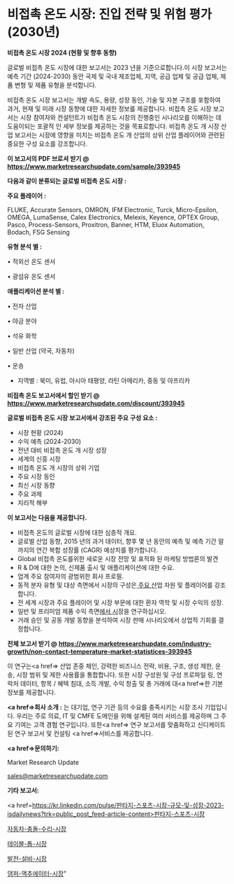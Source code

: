 # 비접촉 온도 시장: 진입 전략 및 위험 평가(2030년)

<strong>비접촉 온도 시장 2024 (현황 및 향후 동향)</strong>

글로벌 비접촉 온도 시장에 대한 보고서는 2023 년을 기준으로합니다.이 시장 보고서는 예측 기간 (2024-2030) 동안 국제 및 국내 제조업체, 지역, 공급 업체 및 공급 업체, 제품 변형 및 제품 유형을 분석합니다.

비접촉 온도 시장 보고서는 개발 속도, 용량, 성장 동인, 기술 및 자본 구조를 포함하여 과거, 현재 및 미래 시장 동향에 대한 자세한 정보를 제공합니다. 비접촉 온도 시장 보고서는 시장 참여자와 컨설턴트가 비접촉 온도 시장의 진행중인 시나리오를 이해하는 데 도움이되는 포괄적 인 세부 정보를 제공하는 것을 목표로합니다. 비접촉 온도 개 시장 산업 보고서는 시장에 영향을 미치는 비접촉 온도 개 산업의 상위 산업 플레이어와 관련된 중요한 구성 요소를 강조합니다.



<strong>이 보고서의 PDF 브로셔 받기 @ <a href=https://www.marketresearchupdate.com/sample/393945>https://www.marketresearchupdate.com/sample/393945</a></strong>



<strong>다음과 같이 분류되는 글로벌 비접촉 온도 시장 :</strong>



<strong>주요 플레이어 :</strong>

FLUKE, Accurate Sensors, OMRON, IFM Electronic, Turck, Micro-Epsilon, OMEGA, LumaSense, Calex Electronics, Melexis, Keyence, OPTEX Group, Pasco, Process-Sensors, Proxitron, Banner, HTM, Eluox Automation, Bodach, FSG Sensing



<strong>유형 분석 별 :</strong>

• 적외선 온도 센서

• 광섬유 온도 센서



<strong>애플리케이션 분석 별 :</strong>

• 전자 산업

• 야금 분야

• 석유 화학

• 일반 산업 (약국, 자동차)

• 운송

<ul>
  <li>지역별 : 북미, 유럽, 아시아 태평양, 라틴 아메리카, 중동 및 아프리카</li>
</ul>


<strong>비접촉 온도 보고서에서 할인 받기 @ <a href=https://www.marketresearchupdate.com/discount/393945>https://www.marketresearchupdate.com/discount/393945</a></strong>



<strong>글로벌 비접촉 온도 시장 보고서에서 강조된 주요 구성 요소 :</strong>
<ul>
  <li>시장 현황 (2024)</li>
  <li>수익 예측 (2024-2030)</li>
  <li>전년 대비 비접촉 온도 개 시장 성장</li>
  <li>세계의 신흥 시장</li>
  <li>비접촉 온도 개 시장의 상위 기업</li>
  <li>주요 시장 동인</li>
  <li>최신 시장 동향</li>
  <li>주요 과제</li>
  <li>지리적 해부</li>
</ul>


<strong>이 보고서는 다음을 제공합니다.</strong>
<ul>
  <li>비접촉 온도의 글로벌 시장에 대한 심층적 개요.</li>
  <li>글로벌 산업 동향, 2015 년의 과거 데이터, 향후 몇 년 동안의 예측 및 예측 기간 말까지의 연간 복합 성장률 (CAGR) 예상치를 평가합니다.</li>
  <li>Global 비접촉 온도를위한 새로운 시장 전망 및 표적화 된 마케팅 방법론의 발견</li>
  <li>R &amp; D에 대한 논의, 신제품 출시 및 애플리케이션에 대한 수요.</li>
  <li>업계 주요 참여자의 광범위한 회사 프로필.</li>
  <li>동적 분자 유형 및 대상 측면에서 시장의 구성은<a href=> 주요 산</a>업 자원 및 플레이어를 강조합니다.</li>
  <li>전 세계 시장과 주요 플레이어 및 시장 부문에 대한 환자 역학 및 시장 수익의 성장.</li>
  <li>일반 및 프리미엄 제품 수익 측면<a href=>에서 시</a>장을 연구하십시오.</li>
  <li>거래 승인 및 공동 개발 동향을 분석하여 시장 판매 시나리오에서 상업적 기회를 결정합니다.</li>
</ul>



<strong>전체 보고서 받기 @ <a href=https://www.marketresearchupdate.com/industry-growth/non-contact-temperature-market-statistices-393945>https://www.marketresearchupdate.com/industry-growth/non-contact-temperature-market-statistices-393945</a></strong>

이 연구는<a href=> 산업 존중</a> 체인, 강력한 비즈니스 전략, 비용, 구조, 생성 제한, 운송, 시장 범위 및 제한 사용률을 통합합니다. 또한 시장 구성원 및 구성 프로파일 링, 연락처 데이터, 항목 / 혜택 침대, 소득 개발, 수익 창출 및 총 거래에 대<a href=>한 기본 </a>정보를 제공합니다.



<strong><a href=>회사 소</a>개 :</strong>
는 대기업, 연구 기관 등의 수요를 충족시키는 시장 조사 기업입니다. 우리는 주로 의료, IT 및 CMFE 도메인을 위해 설계된 여러 서비스를 제공하며 그 주요 기여는 고객 경험 연구입니다. 또한<a href=> 연구 보</a>고서를 맞춤화하고 신디케이트 된 연구 보고서 및 컨설팅 <a href=>서비스</a>를 제공합니다.



<strong><a href=>문의하기:</a></strong>

Market Research Update

sales@marketresearchupdate.com



<strong>기타 보고서:</strong>

<a href=https://kr.linkedin.com/pulse/판타지-스포츠-시장-규모-및-성장-2023-isdailynews?trk=public_post_feed-article-content>판타지-스포츠-시장</a>

<a href=https://www.linkedin.com/pulse/자동차-충돌-수리-시장-세분화-연구-및-목표-고객2029년-survey-spotlight-pro-24-analysis-adarf/>자동차-충돌-수리-시장</a>

<a href=https://www.linkedin.com/pulse/테이블-톱-시장-동향-및-성장-전망-trend-tracking-tips-360-analysis-4rsyf/>테이블-톱-시장</a>

<a href=https://www.linkedin.com/pulse/발전-설비-시장-동향-및-성장-전망-analytics-avenue-adventures-24-ana-uxd5f/>발전-설비-시장</a>

<a href=https://www.linkedin.com/pulse/댐퍼-액추에이터-시장-동향-및-성장-전망-consumer-connection-chronicles-24--geymc/>댐퍼-액추에이터-시장</a>"
